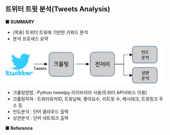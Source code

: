 ## 트위터 트윗 분석(Tweets Analysis)



**■ SUMMARY**
 - (목표) 트위터 트윗에 기반한 키워드 분석
 - 분석 프로세스 요약
 
 ![dataset](./tweets_process.jpg)

 - 크롤링방법 : Python tweetpy 라이브러리 사용(트위터 API서비스 이용)
 - 크롤링피쳐 : 트위터유저ID, 트윗날짜, 좋아요수, 리트윗 수, 해시태크, 트윗링크 주소 등
 - 빈도분석 : 단어 클라우드 출력
 - 상관분석 : 단어 네트워크 출력
 
**■ Reference**
